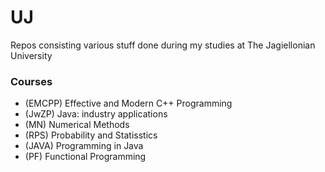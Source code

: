 # UJ

Repos consisting various stuff done during my studies at The Jagiellonian University

### Courses
  - (EMCPP) Effective and Modern C++ Programming
  - (JwZP) Java: industry applications
  - (MN) Numerical Methods
  - (RPS) Probability and Statisstics
  - (JAVA) Programming in Java
  - (PF) Functional Programming
